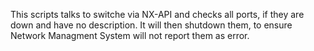 This scripts talks to switche via NX-API and checks all ports, if they are down and have no description. It will then shutdown them, to ensure Network Managment System will not report them as error.
